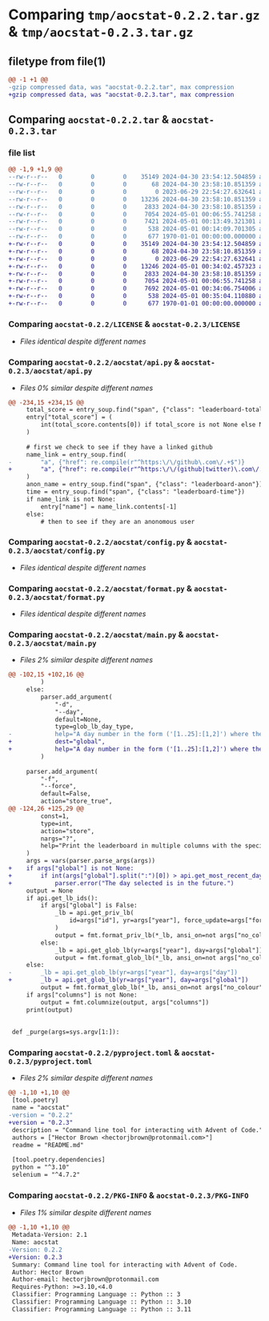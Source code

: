# Comparing `tmp/aocstat-0.2.2.tar.gz` & `tmp/aocstat-0.2.3.tar.gz`

## filetype from file(1)

```diff
@@ -1 +1 @@
-gzip compressed data, was "aocstat-0.2.2.tar", max compression
+gzip compressed data, was "aocstat-0.2.3.tar", max compression
```

## Comparing `aocstat-0.2.2.tar` & `aocstat-0.2.3.tar`

### file list

```diff
@@ -1,9 +1,9 @@
--rw-r--r--   0        0        0    35149 2024-04-30 23:54:12.504859 aocstat-0.2.2/LICENSE
--rw-r--r--   0        0        0       68 2024-04-30 23:58:10.851359 aocstat-0.2.2/README.md
--rw-r--r--   0        0        0        0 2023-06-29 22:54:27.632641 aocstat-0.2.2/aocstat/__init__.py
--rw-r--r--   0        0        0    13236 2024-04-30 23:58:10.851359 aocstat-0.2.2/aocstat/api.py
--rw-r--r--   0        0        0     2833 2024-04-30 23:58:10.851359 aocstat-0.2.2/aocstat/config.py
--rw-r--r--   0        0        0     7054 2024-05-01 00:06:55.741258 aocstat-0.2.2/aocstat/format.py
--rw-r--r--   0        0        0     7421 2024-05-01 00:13:49.321301 aocstat-0.2.2/aocstat/main.py
--rw-r--r--   0        0        0      538 2024-05-01 00:14:09.701305 aocstat-0.2.2/pyproject.toml
--rw-r--r--   0        0        0      677 1970-01-01 00:00:00.000000 aocstat-0.2.2/PKG-INFO
+-rw-r--r--   0        0        0    35149 2024-04-30 23:54:12.504859 aocstat-0.2.3/LICENSE
+-rw-r--r--   0        0        0       68 2024-04-30 23:58:10.851359 aocstat-0.2.3/README.md
+-rw-r--r--   0        0        0        0 2023-06-29 22:54:27.632641 aocstat-0.2.3/aocstat/__init__.py
+-rw-r--r--   0        0        0    13246 2024-05-01 00:34:02.457323 aocstat-0.2.3/aocstat/api.py
+-rw-r--r--   0        0        0     2833 2024-04-30 23:58:10.851359 aocstat-0.2.3/aocstat/config.py
+-rw-r--r--   0        0        0     7054 2024-05-01 00:06:55.741258 aocstat-0.2.3/aocstat/format.py
+-rw-r--r--   0        0        0     7692 2024-05-01 00:34:06.754006 aocstat-0.2.3/aocstat/main.py
+-rw-r--r--   0        0        0      538 2024-05-01 00:35:04.110880 aocstat-0.2.3/pyproject.toml
+-rw-r--r--   0        0        0      677 1970-01-01 00:00:00.000000 aocstat-0.2.3/PKG-INFO
```

### Comparing `aocstat-0.2.2/LICENSE` & `aocstat-0.2.3/LICENSE`

 * *Files identical despite different names*

### Comparing `aocstat-0.2.2/aocstat/api.py` & `aocstat-0.2.3/aocstat/api.py`

 * *Files 0% similar despite different names*

```diff
@@ -234,15 +234,15 @@
     total_score = entry_soup.find("span", {"class": "leaderboard-totalscore"})
     entry["total_score"] = (
         int(total_score.contents[0]) if total_score is not None else None
     )
 
     # first we check to see if they have a linked github
     name_link = entry_soup.find(
-        "a", {"href": re.compile(r"^https:\/\/github\.com\/.+$")}
+        "a", {"href": re.compile(r"^https:\/\/(github|twitter)\.com\/.+$")}
     )
     anon_name = entry_soup.find("span", {"class": "leaderboard-anon"})
     time = entry_soup.find("span", {"class": "leaderboard-time"})
     if name_link is not None:
         entry["name"] = name_link.contents[-1]
     else:
         # then to see if they are an anonomous user
```

### Comparing `aocstat-0.2.2/aocstat/config.py` & `aocstat-0.2.3/aocstat/config.py`

 * *Files identical despite different names*

### Comparing `aocstat-0.2.2/aocstat/format.py` & `aocstat-0.2.3/aocstat/format.py`

 * *Files identical despite different names*

### Comparing `aocstat-0.2.2/aocstat/main.py` & `aocstat-0.2.3/aocstat/main.py`

 * *Files 2% similar despite different names*

```diff
@@ -102,15 +102,16 @@
         )
     else:
         parser.add_argument(
             "-d",
             "--day",
             default=None,
             type=glob_lb_day_type,
-            help="A day number in the form ('[1..25]:[1,2]') where the number after the colon denotes which part to view.",
+            dest="global",
+            help="A day number in the form ('[1..25]:[1,2]') where the number after the colon denotes which part to view. Will default to the overall leaderboard if not provided.",
         )
 
     parser.add_argument(
         "-f",
         "--force",
         default=False,
         action="store_true",
@@ -124,26 +125,29 @@
         const=1,
         type=int,
         action="store",
         nargs="?",
         help="Print the leaderboard in multiple columns with the specified padding.",
     )
     args = vars(parser.parse_args(args))
+    if args["global"] is not None:
+        if int(args["global"].split(":")[0]) > api.get_most_recent_day(args["year"]):
+            parser.error("The day selected is in the future.")
     output = None
     if api.get_lb_ids():
         if args["global"] is False:
             _lb = api.get_priv_lb(
                 id=args["id"], yr=args["year"], force_update=args["force"]
             )
             output = fmt.format_priv_lb(*_lb, ansi_on=not args["no_colour"])
         else:
             _lb = api.get_glob_lb(yr=args["year"], day=args["global"])
             output = fmt.format_glob_lb(*_lb, ansi_on=not args["no_colour"])
     else:
-        _lb = api.get_glob_lb(yr=args["year"], day=args["day"])
+        _lb = api.get_glob_lb(yr=args["year"], day=args["global"])
         output = fmt.format_glob_lb(*_lb, ansi_on=not args["no_colour"])
     if args["columns"] is not None:
         output = fmt.columnize(output, args["columns"])
     print(output)
 
 
 def _purge(args=sys.argv[1:]):
```

### Comparing `aocstat-0.2.2/pyproject.toml` & `aocstat-0.2.3/pyproject.toml`

 * *Files 2% similar despite different names*

```diff
@@ -1,10 +1,10 @@
 [tool.poetry]
 name = "aocstat"
-version = "0.2.2"
+version = "0.2.3"
 description = "Command line tool for interacting with Advent of Code."
 authors = ["Hector Brown <hectorjbrown@protonmail.com>"]
 readme = "README.md"
 
 [tool.poetry.dependencies]
 python = "^3.10"
 selenium = "^4.7.2"
```

### Comparing `aocstat-0.2.2/PKG-INFO` & `aocstat-0.2.3/PKG-INFO`

 * *Files 1% similar despite different names*

```diff
@@ -1,10 +1,10 @@
 Metadata-Version: 2.1
 Name: aocstat
-Version: 0.2.2
+Version: 0.2.3
 Summary: Command line tool for interacting with Advent of Code.
 Author: Hector Brown
 Author-email: hectorjbrown@protonmail.com
 Requires-Python: >=3.10,<4.0
 Classifier: Programming Language :: Python :: 3
 Classifier: Programming Language :: Python :: 3.10
 Classifier: Programming Language :: Python :: 3.11
```

